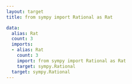 ```yaml
---
layout: target
title: from sympy import Rational as Rat

data:
  alias: Rat
  count: 3
  imports:
  - alias: Rat
    count: 3
    import: from sympy import Rational as Rat
    target: sympy.Rational
  target: sympy.Rational
---
```

